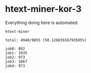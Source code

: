 # htext-miner-kor-3

Everything doing here is automated.

```
htext-miner

total: 4940/9855 (50.12683916793505%)

job0: 892
job1: 1035
job2: 973
job3: 1067
job4: 973
```